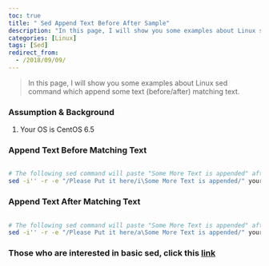```yaml
---
toc: true
title: " Sed Append Text Before After Sample"
description: "In this page, I will show you some examples about Linux sed command which append some text (before/after) matching text"
categories: [Linux]
tags: [Sed]
redirect_from:
  - /2018/09/09/
---
```


> In this page, I will show you some examples about Linux sed command which append some text (before/after) matching text.

### Assumption & Background

1. Your OS is CentOS 6.5

### Append Text Before Matching Text

```bash

# The following sed command will paste "Some More Text is appended" after matching text "Please Put it here"
sed -i'' -r -e "/Please Put it here/i\Some More Text is appended/" your_file.txt 

```

### Append Text After Matching Text

```bash

# The following sed command will paste "Some More Text is appended" after matching text "Please Put it here"
sed -i'' -r -e "/Please Put it here/a\Some More Text is appended/" your_file.txt 

```

### Those who are interested in basic sed, click this [link](https://marindie.github.io/blog/2018/09/09/Sed-Replace-Text-Sample-EN) 

[^1]: This is a footnote.

[kramdown]: https://kramdown.gettalong.org/
[My Blog]: https://marindie.github.io